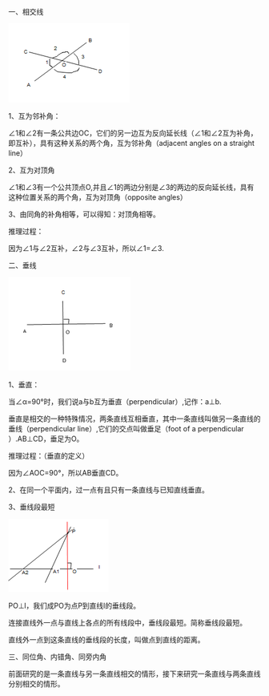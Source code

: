 一、相交线

![](/assets/import0001.png)

1、互为邻补角：

∠1和∠2有一条公共边OC，它们的另一边互为反向延长线（∠1和∠2互为补角，即互补），具有这种关系的两个角，互为邻补角（adjacent angles on a straight line）

2、互为对顶角

∠1和∠3有一个公共顶点O,并且∠1的两边分别是∠3的两边的反向延长线，具有这种位置关系的两个角，互为对顶角（opposite angles）

3、由同角的补角相等，可以得知：对顶角相等。

推理过程：

因为∠1与∠2互补，∠2与∠3互补，所以∠1=∠3.

二、垂线

![](/assets/import000002.png)

1、垂直：

当∠α=90°时，我们说a与b互为垂直（perpendicular）,记作：a⊥b.

垂直是相交的一种特殊情况，两条直线互相垂直，其中一条直线叫做另一条直线的垂线（perpendicular line）,它们的交点叫做垂足（foot of a perpendicular ）.AB⊥CD，垂足为O。

推理过程：（垂直的定义）

因为∠AOC=90°，所以AB垂直CD。

2、在同一个平面内，过一点有且只有一条直线与已知直线垂直。

3、垂线段最短

![](/assets/import000003.png)

PO⊥l，我们成PO为点P到直线l的垂线段。

连接直线外一点与直线上各点的所有线段中，垂线段最短。简称垂线段最短。

直线外一点到这条直线的垂线段的长度，叫做点到直线的距离。

三、同位角、内错角、同旁内角

前面研究的是一条直线与另一条直线相交的情形，接下来研究一条直线与两条直线分别相交的情形。



